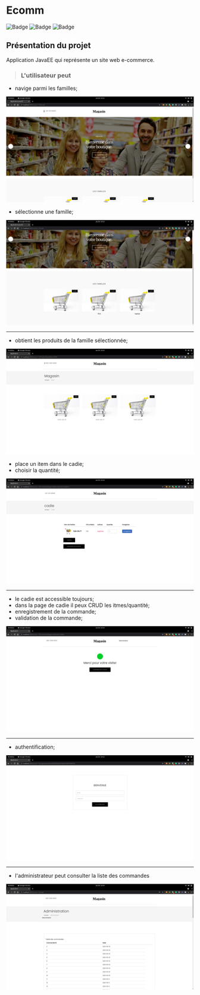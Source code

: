 # Ecomm

![Badge](https://img.shields.io/badge/Java-EE-black) ![Badge](https://img.shields.io/badge/MySQL-8.0.20-brightgreen)  ![Badge](https://img.shields.io/badge/JDK-11-brightgreen)

## Présentation du projet

Application JavaEE qui représente un site web e-commerce. 

>### L'utilisateur peut

* navige parmi les familles;

![p1](resources/assets/p1.png)

* sélectionne une famille;

![p3](resources/assets/p3.png)

---

* obtient les produits de la famille sélectionnée;

![s3](resources/assets/s3.png)

* place un item dans le cadie;
* choisir la quantité;

![p4](resources/assets/p4.png)

---

* le cadie est accessible toujours;
* dans la page de cadie il peux CRUD les itmes/quantité;
* enregistrement de la commande;
* validation de la commande;

![p5](resources/assets/p5.png)

---

* authentification;

![p2](resources/assets/p2.png)

---

* l'administrateur peut consulter la liste des commandes

![p6](resources/assets/p6.png)